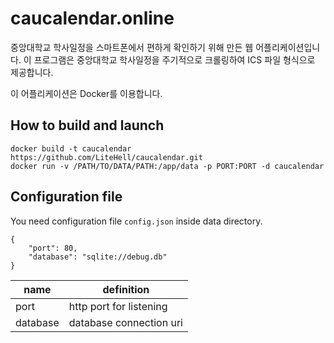 # caucalendar.online
중앙대학교 학사일정을 스마트폰에서 편하게 확인하기 위해 만든 웹 어플리케이션입니다. 이 프로그램은 중앙대학교 학사일정을 주기적으로 크롤링하여 ICS 파일 형식으로 제공합니다.

이 어플리케이션은 Docker를 이용합니다.

## How to build and launch
```
docker build -t caucalendar https://github.com/LiteHell/caucalendar.git
docker run -v /PATH/TO/DATA/PATH:/app/data -p PORT:PORT -d caucalendar
```

## Configuration file
You need configuration file `config.json` inside data directory.

```
{
    "port": 80,
    "database": "sqlite://debug.db"
}
```
|   name   |        definition       |
|----------|-------------------------|
|   port   | http port for listening |
| database | database connection uri |